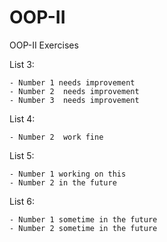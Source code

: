 # OOP-II
OOP-II Exercises

List 3:

    - Number 1 needs improvement
    - Number 2  needs improvement
    - Number 3  needs improvement
List 4:

    - Number 2  work fine
List 5:

    - Number 1 working on this
    - Number 2 in the future
List 6:

    - Number 1 sometime in the future
    - Number 2 sometime in the future
